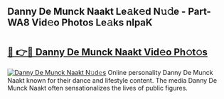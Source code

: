 ## Danny De Munck Naakt Le𝚊k𝚎d N𝚞𝚍e - Part-WA8 Vid𝚎o Photos Le𝚊ks nlpaK

# <h2><a href="http://fb0ujr.evod.top/?m=Danny+De+Munck+Naakt">🔗 👉🔴 Danny De Munck Naakt Vid𝚎o Ph𝚘t𝚘s</a></h2>

[![Danny De Munck Naakt N𝚞d𝚎s](https://i.imgur.com/8V9OHl7.gif)](http://fb0ujr.evod.top/?m=Danny+De+Munck+Naakt)
Online personality Danny De Munck Naakt known for their dance and lifestyle content. The media Danny De Munck Naakt often sensationalizes the lives of public figures. 
